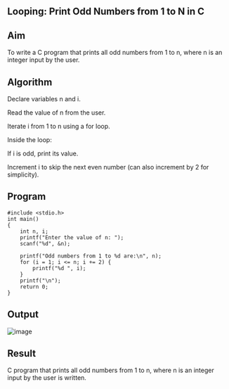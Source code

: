 ## Looping: Print Odd Numbers from 1 to N in C
## Aim
To write a C program that prints all odd numbers from 1 to n, where n is an integer input by the user.

## Algorithm
Declare variables n and i.

Read the value of n from the user.

Iterate i from 1 to n using a for loop.

Inside the loop:

If i is odd, print its value.

Increment i to skip the next even number (can also increment by 2 for simplicity).

## Program
```
#include <stdio.h>
int main() 
{
    int n, i;
    printf("Enter the value of n: ");
    scanf("%d", &n);

    printf("Odd numbers from 1 to %d are:\n", n);
    for (i = 1; i <= n; i += 2) {
        printf("%d ", i);
    }
    printf("\n"); 
    return 0;
}
```

## Output
![image](https://github.com/user-attachments/assets/67e1215f-6d58-4c68-a1dc-fff9579c4c4e)

## Result
C program that prints all odd numbers from 1 to n, where n is an integer input by the user is written.
